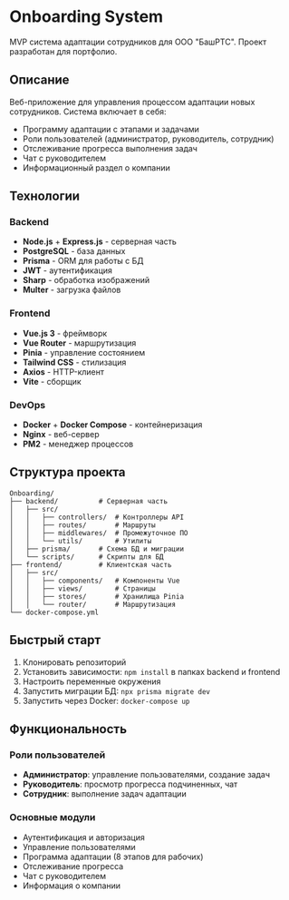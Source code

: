 # Onboarding System

MVP система адаптации сотрудников для ООО "БашРТС". Проект разработан для портфолио.

## Описание

Веб-приложение для управления процессом адаптации новых сотрудников. Система включает в себя:
- Программу адаптации с этапами и задачами
- Роли пользователей (администратор, руководитель, сотрудник)
- Отслеживание прогресса выполнения задач
- Чат с руководителем
- Информационный раздел о компании

## Технологии

### Backend
- **Node.js** + **Express.js** - серверная часть
- **PostgreSQL** - база данных
- **Prisma** - ORM для работы с БД
- **JWT** - аутентификация
- **Sharp** - обработка изображений
- **Multer** - загрузка файлов

### Frontend
- **Vue.js 3** - фреймворк
- **Vue Router** - маршрутизация
- **Pinia** - управление состоянием
- **Tailwind CSS** - стилизация
- **Axios** - HTTP-клиент
- **Vite** - сборщик

### DevOps
- **Docker** + **Docker Compose** - контейнеризация
- **Nginx** - веб-сервер
- **PM2** - менеджер процессов

## Структура проекта

```
Onboarding/
├── backend/          # Серверная часть
│   ├── src/
│   │   ├── controllers/  # Контроллеры API
│   │   ├── routes/       # Маршруты
│   │   ├── middlewares/  # Промежуточное ПО
│   │   └── utils/        # Утилиты
│   ├── prisma/       # Схема БД и миграции
│   └── scripts/      # Скрипты для БД
├── frontend/         # Клиентская часть
│   ├── src/
│   │   ├── components/   # Компоненты Vue
│   │   ├── views/        # Страницы
│   │   ├── stores/       # Хранилища Pinia
│   │   └── router/       # Маршрутизация
└── docker-compose.yml
```

## Быстрый старт

1. Клонировать репозиторий
2. Установить зависимости: `npm install` в папках backend и frontend
3. Настроить переменные окружения
4. Запустить миграции БД: `npx prisma migrate dev`
5. Запустить через Docker: `docker-compose up`

## Функциональность

### Роли пользователей
- **Администратор**: управление пользователями, создание задач
- **Руководитель**: просмотр прогресса подчиненных, чат
- **Сотрудник**: выполнение задач адаптации

### Основные модули
- Аутентификация и авторизация
- Управление пользователями
- Программа адаптации (8 этапов для рабочих)
- Отслеживание прогресса
- Чат с руководителем
- Информация о компании 